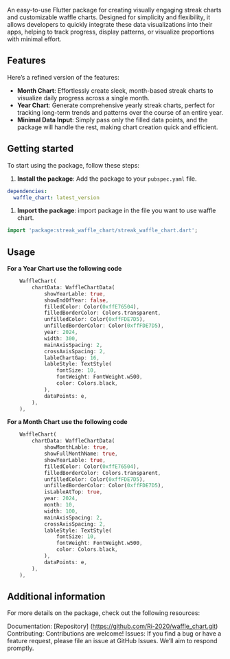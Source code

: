 <!--
This README describes the package. If you publish this package to pub.dev,
this README's contents appear on the landing page for your package.

For information about how to write a good package README, see the guide for
[writing package pages](https://dart.dev/guides/libraries/writing-package-pages).

For general information about developing packages, see the Dart guide for
[creating packages](https://dart.dev/guides/libraries/create-library-packages)
and the Flutter guide for
[developing packages and plugins](https://flutter.dev/developing-packages).
-->

An easy-to-use Flutter package for creating visually engaging streak charts and customizable waffle charts. Designed for simplicity and flexibility, it allows developers to quickly integrate these data visualizations into their apps, helping to track progress, display patterns, or visualize proportions with minimal effort.

## Features

Here’s a refined version of the features:

- **Month Chart**: Effortlessly create sleek, month-based streak charts to visualize daily progress across a single month.
- **Year Chart**: Generate comprehensive yearly streak charts, perfect for tracking long-term trends and patterns over the course of an entire year.
- **Minimal Data Input**: Simply pass only the filled data points, and the package will handle the rest, making chart creation quick and efficient.

## Getting started

To start using the package, follow these steps:

1. **Install the package**: Add the package to your `pubspec.yaml` file.

```yaml
dependencies:
  waffle_chart: latest_version
```

1. **Import the package**: import package in the file you want to use waffle chart.

```dart
import 'package:streak_waffle_chart/streak_waffle_chart.dart';
```

## Usage

**For a Year Chart use the following code**

```dart
    WaffleChart(
        chartData: WaffleChartData(
            showYearLable: true,
            showEndOfYear: false,
            filledColor: Color(0xffE76504),
            filledBorderColor: Colors.transparent,
            unfilledColor: Color(0xffFDE7D5),
            unfilledBorderColor: Color(0xffFDE7D5),
            year: 2024,
            width: 300,
            mainAxisSpacing: 2,
            crossAxisSpacing: 2,
            lableChartGap: 16,
            lableStyle: TextStyle(
                fontSize: 10,
                fontWeight: FontWeight.w500,
                color: Colors.black,
            ),
            dataPoints: e,
        ),
    ),

```

**For a Month Chart use the following code**

```dart
    WaffleChart(
        chartData: WaffleChartData(
            showMonthLable: true,
            showFullMonthName: true,
            showYearLable: true,
            filledColor: Color(0xffE76504),
            filledBorderColor: Colors.transparent,
            unfilledColor: Color(0xffFDE7D5),
            unfilledBorderColor: Color(0xffFDE7D5),
            isLableAtTop: true,
            year: 2024,
            month: 10,
            width: 100,
            mainAxisSpacing: 2,
            crossAxisSpacing: 2,
            lableStyle: TextStyle(
                fontSize: 10,
                fontWeight: FontWeight.w500,
                color: Colors.black,
            ),
            dataPoints: e,
        ),
    ),

```

## Additional information

For more details on the package, check out the following resources:

Documentation: [Repository] (https://github.com/Ri-2020/waffle_chart.git)
Contributing: Contributions are welcome!
Issues: If you find a bug or have a feature request, please file an issue at GitHub Issues. We’ll aim to respond promptly.
